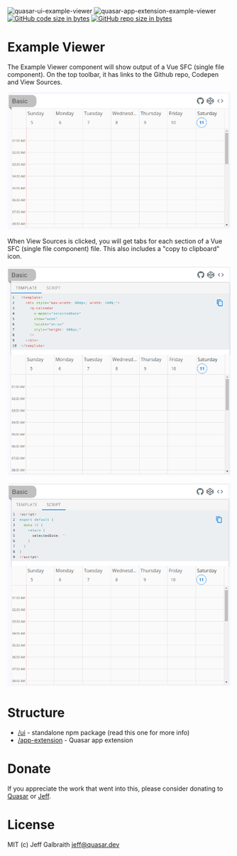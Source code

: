 ![quasar-ui-example-viewer](https://img.shields.io/npm/v/quasar-ui-example-viewer.svg?label=quasar-ui-example-viewer)
![quasar-app-extension-example-viewer](https://img.shields.io/npm/v/quasar-app-extension-example-viewer.svg?label=quasar-app-extension-example-viewer)
[![GitHub code size in bytes](https://img.shields.io/github/languages/code-size/hawkeye64/example-viewer.svg)]()
[![GitHub repo size in bytes](https://img.shields.io/github/repo-size/hawkeye64/example-viewer.svg)]()

# Example Viewer
The Example Viewer component will show output of a Vue SFC (single file component). On the top toolbar, it has links to the Github repo, Codepen and View Sources.

![example-viewer showing QCalendar (week view)](https://raw.githubusercontent.com/hawkeye64/example-viewer/master/images/example-viewer--QCalendar-week-view.png)

When View Sources is clicked, you will get tabs for each section of a Vue SFC (single file component) file. This also includes a "copy to clipboard" icon.

![example-viewer showing QCalendar (week view)](https://raw.githubusercontent.com/hawkeye64/example-viewer/master/images/example-viewer--QCalendar-week-view--template.png)

![example-viewer showing QCalendar (week view)](https://raw.githubusercontent.com/hawkeye64/example-viewer/master/images/example-viewer--QCalendar-week-view--script.png)

# Structure
* [/ui](ui) - standalone npm package (read this one for more info)
* [/app-extension](app-extension) - Quasar app extension

# Donate
If you appreciate the work that went into this, please consider donating to [Quasar](https://donate.quasar.dev) or [Jeff](https://github.com/sponsors/hawkeye64).

# License
MIT (c) Jeff Galbraith <jeff@quasar.dev>

